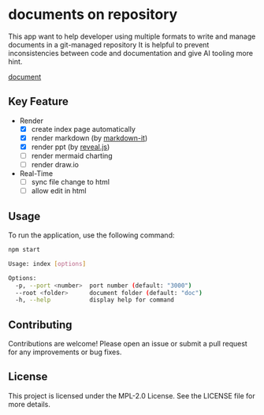 # documents on repository

This app want to help developer using multiple formats to write and manage documents in a git-managed repository
It is helpful to prevent inconsistencies between code and documentation and give AI tooling more hint.

[document](doc/index.md)

## Key Feature

- Render
  - [x] create index page automatically
  - [x] render markdown (by [markdown-it](https://github.com/markdown-it/markdown-it))
  - [x] render ppt (by [reveal.js](https://revealjs.com/))
  - [ ] render mermaid charting
  - [ ] render draw.io
- Real-Time
  - [ ] sync file change to html
  - [ ] allow edit in html

## Usage

To run the application, use the following command:

```bash
npm start
```

```bash
Usage: index [options]

Options:
  -p, --port <number>  port number (default: "3000")
  --root <folder>      document folder (default: "doc")
  -h, --help           display help for command
```

## Contributing

Contributions are welcome! Please open an issue or submit a pull request for any improvements or bug fixes.

## License

This project is licensed under the MPL-2.0 License. See the LICENSE file for more details.
